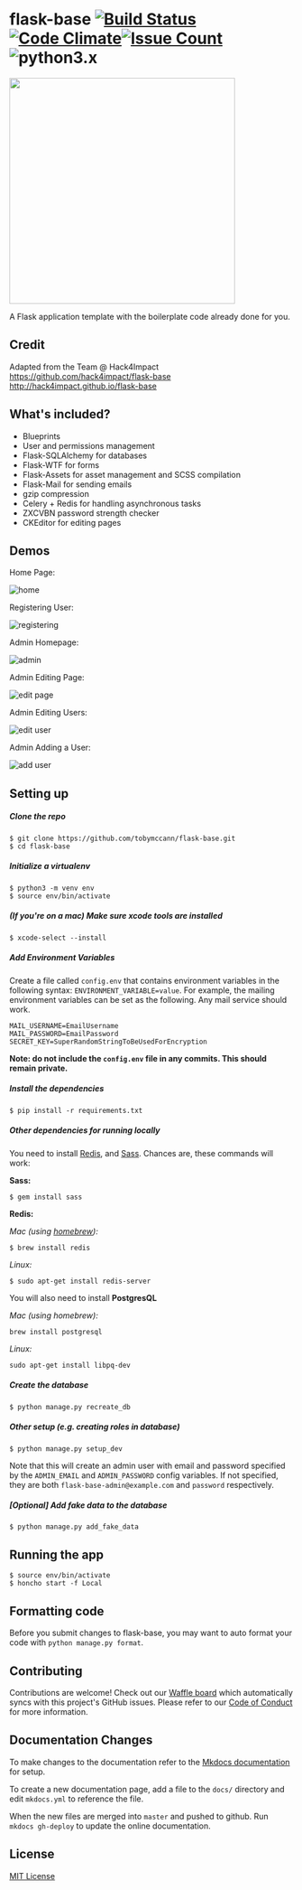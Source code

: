 # flask-base [![Build Status](https://travis-ci.org/tobymccann/flask-base.svg?branch=master)](https://travis-ci.org/tobymccann/flask-base)[![Code Climate](https://codeclimate.com/github/tobymccann/flask-base/badges/gpa.svg)](https://codeclimate.com/github/tobymccann/flask-base/coverage)[![Issue Count](https://codeclimate.com/github/tobymccann/flask-base/badges/issue_count.svg)](https://codeclimate.com/github/tobymccann/flask-base) ![python3.x](https://img.shields.io/badge/python-3.x-brightgreen.svg)
<img src="readme_media/logo@2x.png" width="400"/>

A Flask application template with the boilerplate code already done for you. 

## Credit
Adapted from the Team @ Hack4Impact https://github.com/hack4impact/flask-base
http://hack4impact.github.io/flask-base

## What's included?

* Blueprints
* User and permissions management
* Flask-SQLAlchemy for databases
* Flask-WTF for forms
* Flask-Assets for asset management and SCSS compilation
* Flask-Mail for sending emails
* gzip compression
* Celery + Redis for handling asynchronous tasks
* ZXCVBN password strength checker  
* CKEditor for editing pages

## Demos

Home Page:

![home](readme_media/home.gif "home") 

Registering User:

![registering](readme_media/register.gif "register")

Admin Homepage:

![admin](readme_media/admin.gif "admin")

Admin Editing Page:

![edit page](readme_media/editpage.gif "editpage") 

Admin Editing Users:

![edit user](readme_media/edituser.gif "edituser")

Admin Adding a User: 

![add user](readme_media/adduser.gif "add user")

## Setting up

##### Clone the repo

```
$ git clone https://github.com/tobymccann/flask-base.git
$ cd flask-base
```

##### Initialize a virtualenv

```
$ python3 -m venv env
$ source env/bin/activate
```

##### (If you're on a mac) Make sure xcode tools are installed

```
$ xcode-select --install
```

##### Add Environment Variables 

Create a file called `config.env` that contains environment variables in the following syntax: `ENVIRONMENT_VARIABLE=value`. For example,
the mailing environment variables can be set as the following. Any mail service should work.
```
MAIL_USERNAME=EmailUsername
MAIL_PASSWORD=EmailPassword
SECRET_KEY=SuperRandomStringToBeUsedForEncryption
```
**Note: do not include the `config.env` file in any commits. This should remain private.**

##### Install the dependencies

```
$ pip install -r requirements.txt
```

##### Other dependencies for running locally

You need to install [Redis](http://redis.io/), and [Sass](http://sass-lang.com/). Chances are, these commands will work:


**Sass:**

```
$ gem install sass
```

**Redis:**

_Mac (using [homebrew](http://brew.sh/)):_

```
$ brew install redis
```

_Linux:_

```
$ sudo apt-get install redis-server
```

You will also need to install **PostgresQL**

_Mac (using homebrew):_

```
brew install postgresql
```

_Linux:_

```
sudo apt-get install libpq-dev
```


##### Create the database

```
$ python manage.py recreate_db
```

##### Other setup (e.g. creating roles in database)

```
$ python manage.py setup_dev
```

Note that this will create an admin user with email and password specified by the `ADMIN_EMAIL` and `ADMIN_PASSWORD` config variables. If not specified, they are both `flask-base-admin@example.com` and `password` respectively.

##### [Optional] Add fake data to the database

```
$ python manage.py add_fake_data
```

## Running the app

```
$ source env/bin/activate
$ honcho start -f Local
```

## Formatting code

Before you submit changes to flask-base, you may want to auto format your code with `python manage.py format`.


## Contributing
Contributions are welcome! Check out our [Waffle board](https://waffle.io/tobymccann/flask-base) which automatically syncs with this project's GitHub issues. Please refer to our [Code of Conduct](./CONDUCT.md) for more information.

## Documentation Changes

To make changes to the documentation refer to the [Mkdocs documentation](http://www.mkdocs.org/#installation) for setup. 

To create a new documentation page, add a file to the `docs/` directory and edit `mkdocs.yml` to reference the file. 

When the new files are merged into `master` and pushed to github. Run `mkdocs gh-deploy` to update the online documentation.

## License
[MIT License](LICENSE.md)

